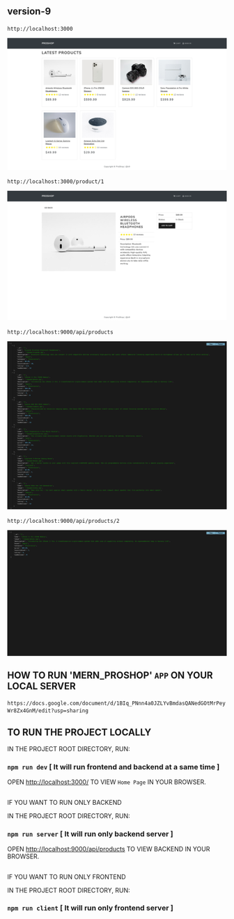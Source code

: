## version-9

`http://localhost:3000`

![prjectscreenshoot!](frontend/public/project_screenshoot/version-9_image1_home_page.png)

`http://localhost:3000/product/1`

![prjectscreenshoot!](frontend/public/project_screenshoot/version-9_image2_home_page.png)

`http://localhost:9000/api/products`

![prjectscreenshoot!](backend/data/project_screenshoot/version-9_image1_json_of_all_products.png)

`http://localhost:9000/api/products/2`

![prjectscreenshoot!](backend/data/project_screenshoot/version-9_image2_json_of_single_product.png)

## HOW TO RUN 'MERN_PROSHOP' `APP` ON YOUR LOCAL SERVER

`https://docs.google.com/document/d/1BIq_PNnn4a0JZLYvBmdasQANedGOtMrPeyWr8Zx4GnM/edit?usp=sharing`

## TO RUN THE PROJECT LOCALLY

IN THE PROJECT ROOT DIRECTORY, RUN:

### `npm run dev` [ It will run frontend and backend at a same time ]

OPEN [http://localhost:3000/](http://localhost:3000/) TO VIEW `Home Page` IN YOUR BROWSER.

##

IF YOU WANT TO RUN ONLY BACKEND

IN THE PROJECT ROOT DIRECTORY, RUN:

### `npm run server` [ It will run only backend server ]

OPEN [http://localhost:9000/api/products](http://localhost:9000/api/products) TO VIEW BACKEND IN YOUR BROWSER.

##

IF YOU WANT TO RUN ONLY FRONTEND

IN THE PROJECT ROOT DIRECTORY, RUN:

### `npm run client` [ It will run only frontend server ]
